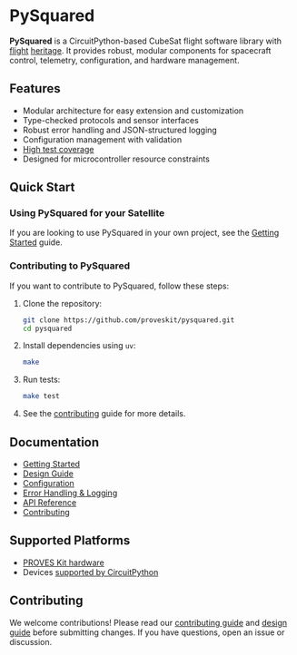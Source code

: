 # PySquared

**PySquared** is a CircuitPython-based CubeSat flight software library with [flight](https://space.skyrocket.de/doc_sdat/pleiades-orpheus.htm) [heritage](https://docs.proveskit.space/en/latest/#trials-and-tribulations-in-cubesats). It provides robust, modular components for spacecraft control, telemetry, configuration, and hardware management.

## Features

- Modular architecture for easy extension and customization
- Type-checked protocols and sensor interfaces
- Robust error handling and JSON-structured logging
- Configuration management with validation
- [High test coverage](https://sonarcloud.io/component_measures?metric=coverage&id=proveskit_circuitpy_flight_software)
- Designed for microcontroller resource constraints

## Quick Start

### Using PySquared for your Satellite

If you are looking to use PySquared in your own project, see the [Getting Started](https://proveskit.github.io/pysquared/getting-started/) guide.

### Contributing to PySquared

If you want to contribute to PySquared, follow these steps:

1. Clone the repository:

   ```bash
   git clone https://github.com/proveskit/pysquared.git
   cd pysquared

   ```

1. Install dependencies using `uv`:

   ```bash
   make

   ```

1. Run tests:

   ```bash
   make test

   ```

1. See the [contributing](https://proveskit.github.io/pysquared/contributing/) guide for more details.

## Documentation

- [Getting Started](https://proveskit.github.io/pysquared/getting-started/)
- [Design Guide](https://proveskit.github.io/pysquared/design-guide/)
- [Configuration](https://proveskit.github.io/pysquared/api/#pysquared.config)
- [Error Handling & Logging](https://proveskit.github.io/pysquared/api/#pysquared.logger)
- [API Reference](https://proveskit.github.io/pysquared/api/)
- [Contributing](https://proveskit.github.io/pysquared/contributing/)

## Supported Platforms

- [PROVES Kit hardware](https://docs.proveskit.space/en/latest/)
- Devices [supported by CircuitPython](https://circuitpython.org/downloads)

## Contributing

We welcome contributions! Please read our [contributing guide](https://proveskit.github.io/pysquared/contributing/) and [design guide](https://proveskit.github.io/pysquared/design-guide/) before submitting changes. If you have questions, open an issue or discussion.
